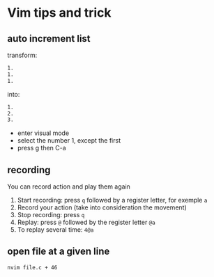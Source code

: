 
# Vim tips and trick

## auto increment list

transform:

```bash
1. 
1. 
1. 
```
into:

```bash
1.
2.
3.
```
- enter visual mode 
- select the number 1, except the first
- press g then C-a

## recording

You can record action and play them again

1. Start recording: press `q` followed by a register letter, for exemple `a`
2. Record your action (take into consideration the movement)
3. Stop recording: press `q`
4. Replay: press `@` followed by the register letter `@a`
5. To replay several time: `4@a`

## open file at a given line

```bash
nvim file.c + 46
```
